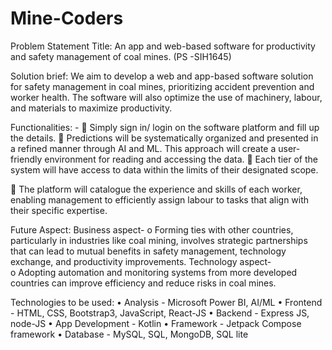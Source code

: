 # Mine-Coders

Problem Statement Title:
An app and web-based software for productivity and safety management of coal mines. (PS -SIH1645)

Solution brief:
We aim to develop a web and app-based software solution for safety management in coal mines, prioritizing accident prevention and worker health. The software will also optimize the use of machinery, labour, and materials to maximize productivity.

Functionalities: -
	Simply sign in/ login on the software platform and fill up the details.
	Predictions will be systematically organized and presented in a refined manner through AI and ML. This approach will create a user-friendly environment for reading and accessing the data.
	Each tier of the system will have access to data within the limits of their designated scope.

	The platform will catalogue the experience and skills of each worker, enabling management to efficiently assign labour to tasks that align with their specific expertise.

Future Aspect: 
Business aspect- 
o	 Forming ties with other countries, particularly in industries like coal mining, involves strategic partnerships that can lead to mutual benefits in safety management, technology exchange, and productivity improvements.
Technology aspect-  
o	 Adopting automation and monitoring systems from more developed countries can improve efficiency and reduce risks in coal mines.

Technologies to be used:
•	Analysis - Microsoft Power BI, AI/ML
•	Frontend - HTML, CSS, Bootstrap3, JavaScript, React-JS
•	Backend - Express JS, node-JS
•	App Development - Kotlin
•	Framework - Jetpack Compose framework
•	Database - MySQL, SQL, MongoDB, SQL lite
